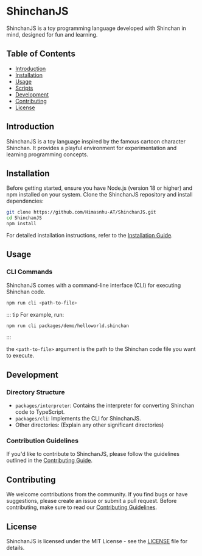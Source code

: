 # ShinchanJS

ShinchanJS is a toy programming language developed with Shinchan in mind, designed for fun and learning.

## Table of Contents

- [Introduction](#introduction)
- [Installation](#installation)
- [Usage](#usage)
- [Scripts](#scripts)
- [Development](#development)
- [Contributing](#contributing)
- [License](#license)

## Introduction

ShinchanJS is a toy language inspired by the famous cartoon character Shinchan. It provides a playful environment for experimentation and learning programming concepts.

## Installation

Before getting started, ensure you have Node.js (version 18 or higher) and npm installed on your system. Clone the ShinchanJS repository and install dependencies:

```bash
git clone https://github.com/Himasnhu-AT/ShinchanJS.git
cd ShinchanJS
npm install
```

For detailed installation instructions, refer to the [Installation Guide](/installation.md).

## Usage

### CLI Commands

ShinchanJS comes with a command-line interface (CLI) for executing Shinchan code.

```bash
npm run cli <path-to-file>
```

::: tip
For example, run:

```bash
npm run cli packages/demo/helloworld.shinchan
```

:::

the `<path-to-file>` argument is the path to the Shinchan code file you want to execute.

## Development

### Directory Structure

- `packages/interpreter`: Contains the interpreter for converting Shinchan code to TypeScript.
- `packages/cli`: Implements the CLI for ShinchanJS.
- Other directories: (Explain any other significant directories)

### Contribution Guidelines

If you'd like to contribute to ShinchanJS, please follow the guidelines outlined in the [Contributing Guide](CONTRIBUTING.md).

## Contributing

We welcome contributions from the community. If you find bugs or have suggestions, please create an issue or submit a pull request. Before contributing, make sure to read our [Contributing Guidelines](CONTRIBUTING.md).

## License

ShinchanJS is licensed under the MIT License - see the [LICENSE](LICENSE) file for details.
